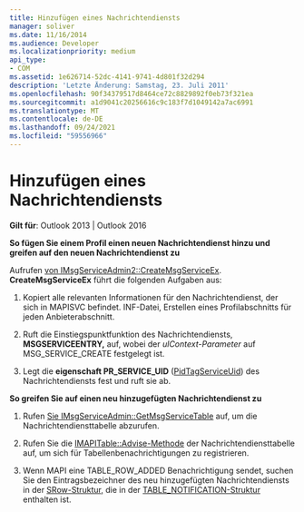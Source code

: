 ```yaml
---
title: Hinzufügen eines Nachrichtendiensts
manager: soliver
ms.date: 11/16/2014
ms.audience: Developer
ms.localizationpriority: medium
api_type:
- COM
ms.assetid: 1e626714-52dc-4141-9741-4d801f32d294
description: 'Letzte Änderung: Samstag, 23. Juli 2011'
ms.openlocfilehash: 90f34379517d8464ce72c8829892f0eb73f321ea
ms.sourcegitcommit: a1d9041c20256616c9c183f7d1049142a7ac6991
ms.translationtype: MT
ms.contentlocale: de-DE
ms.lasthandoff: 09/24/2021
ms.locfileid: "59556966"
---
```

# <a name="adding-a-message-service"></a>Hinzufügen eines Nachrichtendiensts

  
  
**Gilt für**: Outlook 2013 | Outlook 2016 
  
 **So fügen Sie einem Profil einen neuen Nachrichtendienst hinzu und greifen auf den neuen Nachrichtendienst zu**
  
Aufrufen [von IMsgServiceAdmin2::CreateMsgServiceEx](imsgserviceadmin2-createmsgserviceex.md). **CreateMsgServiceEx** führt die folgenden Aufgaben aus: 
  
1. Kopiert alle relevanten Informationen für den Nachrichtendienst, der sich in MAPISVC befindet. INF-Datei, Erstellen eines Profilabschnitts für jeden Anbieterabschnitt.
    
2. Ruft die Einstiegspunktfunktion des Nachrichtendiensts, **MSGSERVICEENTRY,** auf, wobei der  _ulContext-Parameter_ auf MSG_SERVICE_CREATE festgelegt ist. 
    
3. Legt die **eigenschaft PR_SERVICE_UID** ([PidTagServiceUid](pidtagserviceuid-canonical-property.md)) des Nachrichtendiensts fest und ruft sie ab.
    
 **So greifen Sie auf einen neu hinzugefügten Nachrichtendienst zu**
  
1. Rufen [Sie IMsgServiceAdmin::GetMsgServiceTable](imsgserviceadmin-getmsgservicetable.md) auf, um die Nachrichtendiensttabelle abzurufen. 
    
2. Rufen Sie die [IMAPITable::Advise-Methode](imapitable-advise.md) der Nachrichtendiensttabelle auf, um sich für Tabellenbenachrichtigungen zu registrieren. 
    
3. Wenn MAPI eine TABLE_ROW_ADDED Benachrichtigung sendet, suchen Sie den Eintragsbezeichner des neu hinzugefügten Nachrichtendiensts in der [SRow-Struktur,](srow.md) die in der [TABLE_NOTIFICATION-Struktur](table_notification.md) enthalten ist. 
    

